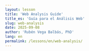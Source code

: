 ```yaml
---
layout: lesson
title: 'Web Analysis Guide'
title_es: 'Guía para el Análisis Web'
slug: web-analysis
date: 2025-09-08
author: 'Rubén Vega Balbás, PhD'
lang: en
permalink: /lessons/en/web-analysis/
---
```

